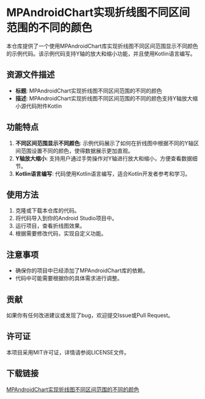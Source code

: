 # MPAndroidChart实现折线图不同区间范围的不同的颜色

本仓库提供了一个使用MPAndroidChart库实现折线图不同区间范围显示不同颜色的示例代码。该示例代码支持Y轴的放大和缩小功能，并且使用Kotlin语言编写。

## 资源文件描述

- **标题**: MPAndroidChart实现折线图不同区间范围的不同的颜色
- **描述**: MPAndroidChart实现折线图不同区间范围的不同的颜色支持Y轴放大缩小源代码附件Kotlin

## 功能特点

1. **不同区间范围显示不同颜色**: 示例代码展示了如何在折线图中根据不同的Y轴区间范围设置不同的颜色，使得数据展示更加直观。
2. **Y轴放大缩小**: 支持用户通过手势操作对Y轴进行放大和缩小，方便查看数据细节。
3. **Kotlin语言编写**: 代码使用Kotlin语言编写，适合Kotlin开发者参考和学习。

## 使用方法

1. 克隆或下载本仓库的代码。
2. 将代码导入到你的Android Studio项目中。
3. 运行项目，查看折线图效果。
4. 根据需要修改代码，实现自定义功能。

## 注意事项

- 确保你的项目中已经添加了MPAndroidChart库的依赖。
- 代码中可能需要根据你的具体需求进行调整。

## 贡献

如果你有任何改进建议或发现了bug，欢迎提交Issue或Pull Request。

## 许可证

本项目采用MIT许可证，详情请参阅LICENSE文件。

## 下载链接

[MPAndroidChart实现折线图不同区间范围的不同的颜色](https://pan.quark.cn/s/7ceecada9611)